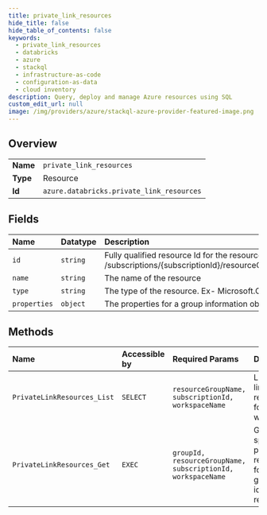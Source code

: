 ```yaml
---
title: private_link_resources
hide_title: false
hide_table_of_contents: false
keywords:
  - private_link_resources
  - databricks
  - azure    
  - stackql
  - infrastructure-as-code
  - configuration-as-data
  - cloud inventory
description: Query, deploy and manage Azure resources using SQL
custom_edit_url: null
image: /img/providers/azure/stackql-azure-provider-featured-image.png
---
```

  
    

## Overview
<table><tbody>
<tr><td><b>Name</b></td><td><code>private_link_resources</code></td></tr>
<tr><td><b>Type</b></td><td>Resource</td></tr>
<tr><td><b>Id</b></td><td><code>azure.databricks.private_link_resources</code></td></tr>
</tbody></table>

## Fields
| Name | Datatype | Description |
|:-----|:---------|:------------|
| `id` | `string` | Fully qualified resource Id for the resource. Ex - /subscriptions/&#123;subscriptionId&#125;/resourceGroups/&#123;resourceGroupName&#125;/providers/&#123;resourceProviderNamespace&#125;/&#123;resourceType&#125;/&#123;resourceName&#125; |
| `name` | `string` | The name of the resource |
| `type` | `string` | The type of the resource. Ex- Microsoft.Compute/virtualMachines or Microsoft.Storage/storageAccounts. |
| `properties` | `object` | The properties for a group information object |
## Methods
| Name | Accessible by | Required Params | Description |
|:-----|:--------------|:----------------|:------------|
| `PrivateLinkResources_List` | `SELECT` | `resourceGroupName, subscriptionId, workspaceName` | List private link resources for a given workspace |
| `PrivateLinkResources_Get` | `EXEC` | `groupId, resourceGroupName, subscriptionId, workspaceName` | Get the specified private link resource for the given group id (sub-resource) |
